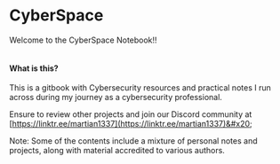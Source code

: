 # CyberSpace

Welcome to the CyberSpace Notebook!!&#x20;

<figure><img src=".gitbook/assets/shielddarksmall.jpg" alt=""><figcaption></figcaption></figure>

#### What is this?

This is a gitbook with Cybersecurity resources and practical notes I run across during my journey as a cybersecurity professional.&#x20;

Ensure to review other projects and join our Discord community at [https://linktr.ee/martian1337](https://linktr.ee/martian1337)&#x20;







Note: Some of the contents include a mixture of personal notes and projects, along with material accredited to various authors.
